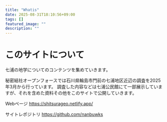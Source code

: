 ```yaml
---
title: "Whatis"
date: 2025-08-31T18:10:56+09:00
tags: []
featured_image: ""
description: ""
---
```


# このサイトについて

七浦の地学についてのコンテンツを集めていきます。

秘密結社オープンフォースでは石川県輪島市門前の七浦地区近辺の調査を2025年3月から行っています。
調査した内容などは七浦公民館にて一部展示していますが、それを含めた資料その他をこのサイトで公開していきます。


Webページ
https://shitsurageo.netlify.app/

サイトレポジトリ
https://github.com/nanbuwks

